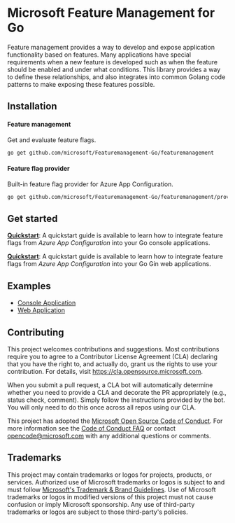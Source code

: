 # Microsoft Feature Management for Go

Feature management provides a way to develop and expose application functionality based on features. Many applications have special requirements when a new feature is developed such as when the feature should be enabled and under what conditions. This library provides a way to define these relationships, and also integrates into common Golang code patterns to make exposing these features possible.

## Installation

#### Feature management

Get and evaluate feature flags.

```bash
go get github.com/microsoft/Featuremanagement-Go/featuremanagement
```

#### Feature flag provider

Built-in feature flag provider for Azure App Configuration.

```bash
go get github.com/microsoft/Featuremanagement-Go/featuremanagement/providers/azappconfig
```

## Get started

[**Quickstart**](https://learn.microsoft.com/azure/azure-app-configuration/quickstart-feature-flag-go-console): A quickstart guide is available to learn how to integrate feature flags from *Azure App Configuration* into your Go console applications.

[**Quickstart**](https://learn.microsoft.com/azure/azure-app-configuration/quickstart-feature-flag-go-gin): A quickstart guide is available to learn how to integrate feature flags from *Azure App Configuration* into your Go Gin web applications.

## Examples

- [Console Application](../example/console)
- [Web Application](../example/gin)

## Contributing

This project welcomes contributions and suggestions.  Most contributions require you to agree to a
Contributor License Agreement (CLA) declaring that you have the right to, and actually do, grant us
the rights to use your contribution. For details, visit https://cla.opensource.microsoft.com.

When you submit a pull request, a CLA bot will automatically determine whether you need to provide
a CLA and decorate the PR appropriately (e.g., status check, comment). Simply follow the instructions
provided by the bot. You will only need to do this once across all repos using our CLA.

This project has adopted the [Microsoft Open Source Code of Conduct](https://opensource.microsoft.com/codeofconduct/).
For more information see the [Code of Conduct FAQ](https://opensource.microsoft.com/codeofconduct/faq/) or
contact [opencode@microsoft.com](mailto:opencode@microsoft.com) with any additional questions or comments.

## Trademarks

This project may contain trademarks or logos for projects, products, or services. Authorized use of Microsoft 
trademarks or logos is subject to and must follow 
[Microsoft's Trademark & Brand Guidelines](https://www.microsoft.com/en-us/legal/intellectualproperty/trademarks/usage/general).
Use of Microsoft trademarks or logos in modified versions of this project must not cause confusion or imply Microsoft sponsorship.
Any use of third-party trademarks or logos are subject to those third-party's policies.